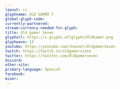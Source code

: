 ```yaml
---
layout: cc
glyphname: OLD GAMER 7
global-glyph-code: 
currently-partnered: 
stream-currency-needed-for-glyph: 
title: Old gamer Seven
glyphurl: https://i.glyphs.wf/glyphs/OldGamer.png
glyphwave: 13
youtube: https://youtube.com/channel/OldgamerSeven
twitch: https://twitch.tv/oldgamersiete
twitter: https://twitter.com/Oldgamerseven
discord: 
other-site: 
primary-language: Spanish
facebook: 
mixer: 
---
```



